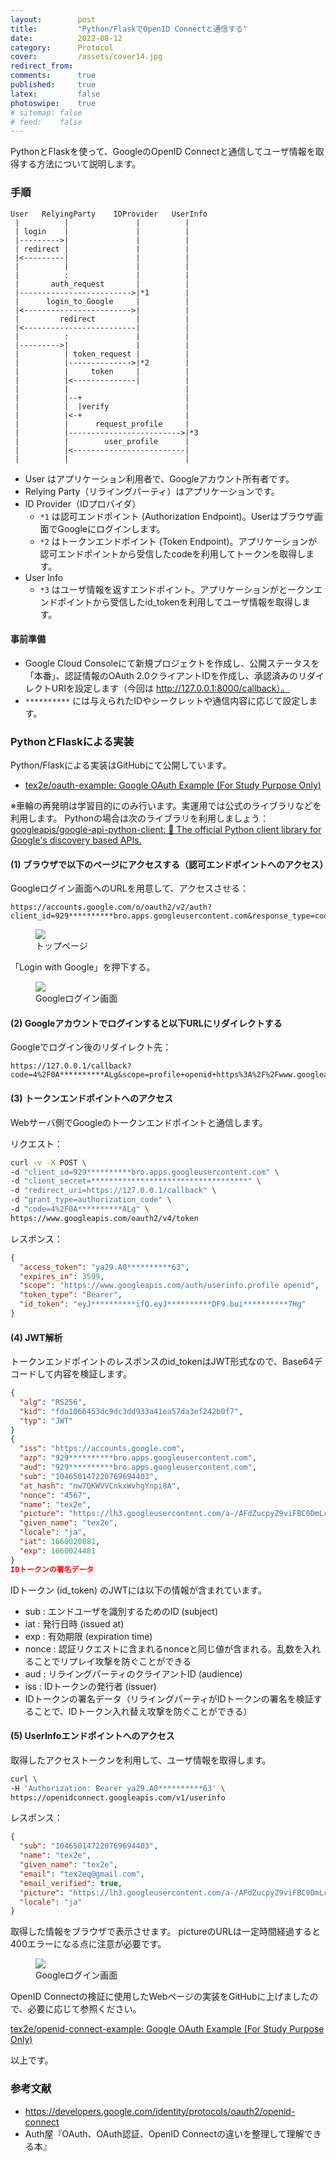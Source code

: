 ```yaml
---
layout:        post
title:         "Python/FlaskでOpenID Connectと通信する"
date:          2022-08-12
category:      Protocol
cover:         /assets/cover14.jpg
redirect_from:
comments:      true
published:     true
latex:         false
photoswipe:    true
# sitemap: false
# feed:    false
---
```


PythonとFlaskを使って、GoogleのOpenID Connectと通信してユーザ情報を取得する方法について説明します。

### 手順

```fig
User   RelyingParty    IDProvider   UserInfo
 |          |               |          |
 | login    |               |          |
 |--------->|               |          |
 | redirect |               |          |
 |<---------|               |          |
 |          |               |          |
 |          :               |          |
 |       auth_request       |          |
 |------------------------->|*1        |
 |      login_to_Google     |          |
 |<------------------------>|          |
 |         redirect         |          |
 |<-------------------------|          |
 |          :               |          |
 |--------->|               |          |
 |          | token_request |          |
 |          |-------------->|*2        |
 |          |     token     |          |
 |          |<--------------|          |
 |          |                          |
 |          |--+                       |
 |          |  |verify                 |
 |          |<-+                       |
 |          |      request_profile     |
 |          |------------------------->|*3
 |          |        user_profile      |
 |          |<-------------------------|
 |          |                          |
```

- User はアプリケーション利用者で、Googleアカウント所有者です。
- Relying Party（リライングパーティ）はアプリケーションです。
- ID Provider（IDプロバイダ）
  - `*1` は認可エンドポイント (Authorization Endpoint)。Userはブラウザ画面でGoogleにログインします。
  - `*2` はトークンエンドポイント (Token Endpoint)。アプリケーションが認可エンドポイントから受信したcodeを利用してトークンを取得します。
- User Info
  - `*3` はユーザ情報を返すエンドポイント。アプリケーションがとークンエンドポイントから受信したid_tokenを利用してユーザ情報を取得します。


#### 事前準備

<!-- markdown-link-check-disable -->
- Google Cloud Consoleにて新規プロジェクトを作成し、公開ステータスを「本番」、認証情報のOAuth 2.0クライアントIDを作成し、承認済みのリダイレクトURIを設定します（今回は http://127.0.0.1:8000/callback）。
- `**********` には与えられたIDやシークレットや通信内容に応じて設定します。
<!-- markdown-link-check-enable-->

### PythonとFlaskによる実装

Python/Flaskによる実装はGitHubにて公開しています。
- [tex2e/oauth-example: Google OAuth Example (For Study Purpose Only)](https://github.com/tex2e/oauth-example)

※車輪の再発明は学習目的にのみ行います。実運用では公式のライブラリなどを利用します。
Pythonの場合は次のライブラリを利用しましょう：[googleapis/google-api-python-client: 🐍 The official Python client library for Google's discovery based APIs.](https://github.com/googleapis/google-api-python-client)

#### (1) ブラウザで以下のページにアクセスする（認可エンドポイントへのアクセス）
Googleログイン画面へのURLを用意して、アクセスさせる：
```
https://accounts.google.com/o/oauth2/v2/auth?client_id=929**********bro.apps.googleusercontent.com&response_type=code&scope=openid%20profile&&redirect_uri=https://127.0.0.1/callback&state=0123&nonce=4567
```

<figure>
<img src="{{ site.baseurl }}/media/post/protocol/openid-connect-flow1.png" />
<figcaption>トップページ</figcaption>
</figure>

「Login with Google」を押下する。

<figure>
<img src="{{ site.baseurl }}/media/post/protocol/openid-connect-flow2.png" />
<figcaption>Googleログイン画面</figcaption>
</figure>

#### (2) Googleアカウントでログインすると以下URLにリダイレクトする
Googleでログイン後のリダイレクト先：
```
https://127.0.0.1/callback?code=4%2F0A**********ALg&scope=profile+openid+https%3A%2F%2Fwww.googleapis.com%2Fauth%2Fuserinfo.profile&authuser=1&prompt=consent
```

#### (3) トークンエンドポイントへのアクセス
Webサーバ側でGoogleのトークンエンドポイントと通信します。

リクエスト：
```bash
curl -v -X POST \
-d "client_id=929**********bro.apps.googleusercontent.com" \
-d "client_secret=***********************************" \
-d "redirect_uri=https://127.0.0.1/callback" \
-d "grant_type=authorization_code" \
-d "code=4%2F0A**********ALg" \
https://www.googleapis.com/oauth2/v4/token
```
レスポンス：
```json
{
  "access_token": "ya29.A0**********63",
  "expires_in": 3599,
  "scope": "https://www.googleapis.com/auth/userinfo.profile openid",
  "token_type": "Bearer",
  "id_token": "eyJ**********ifQ.eyJ**********DF9.bui**********7Hg"
}
```

#### (4) JWT解析
トークンエンドポイントのレスポンスのid_tokenはJWT形式なので、Base64デコードして内容を検証します。
```json
{
  "alg": "RS256",
  "kid": "fda1066453dc9dc3dd933a41ea57da3ef242b0f7",
  "typ": "JWT"
}
{
  "iss": "https://accounts.google.com",
  "azp": "929**********bro.apps.googleusercontent.com",
  "aud": "929**********bro.apps.googleusercontent.com",
  "sub": "104650147220769694403",
  "at_hash": "nw7QKWVVCnkxWvhgYnpi8A",
  "nonce": "4567",
  "name": "tex2e",
  "picture": "https://lh3.googleusercontent.com/a-/AFdZucpyZ9viFBC0DmLcdDYiXj78GpmnTwSRLKKjrb2_=s96-c",
  "given_name": "tex2e",
  "locale": "ja",
  "iat": 1660020881,
  "exp": 1660024481
}
IDトークンの署名データ
```

IDトークン (id_token) のJWTには以下の情報が含まれています。
- sub : エンドユーザを識別するためのID (subject)
- iat : 発行日時 (issued at)
- exp : 有効期限 (expiration time)
- nonce : 認証リクエストに含まれるnonceと同じ値が含まれる。乱数を入れることでリプレイ攻撃を防ぐことができる
- aud : リライングパーティのクライアントID (audience)
- iss : IDトークンの発行者 (issuer)
- IDトークンの署名データ（リライングパーティがIDトークンの署名を検証することで、IDトークン入れ替え攻撃を防ぐことができる）

#### (5) UserInfoエンドポイントへのアクセス
取得したアクセストークンを利用して、ユーザ情報を取得します。
```bash
curl \
-H 'Authorization: Bearer ya29.A0**********63' \
https://openidconnect.googleapis.com/v1/userinfo
```
レスポンス：
```json
{
  "sub": "104650147220769694403",
  "name": "tex2e",
  "given_name": "tex2e",
  "email": "tex2eq@gmail.com",
  "email_verified": true,
  "picture": "https://lh3.googleusercontent.com/a-/AFdZucpyZ9viFBC0DmLcdDYiXj78GpmnTwSRLKKjrb2_\u003ds96-c",
  "locale": "ja"
}
```
取得した情報をブラウザで表示させます。
pictureのURLは一定時間経過すると400エラーになる点に注意が必要です。

<figure>
<img src="{{ site.baseurl }}/media/post/protocol/openid-connect-flow3.png" />
<figcaption>Googleログイン画面</figcaption>
</figure>

OpenID Connectの検証に使用したWebページの実装をGitHubに上げましたので、必要に応じて参照ください。

[tex2e/openid-connect-example: Google OAuth Example (For Study Purpose Only)](https://github.com/tex2e/openid-connect-example)

以上です。

### 参考文献
- https://developers.google.com/identity/protocols/oauth2/openid-connect
- Auth屋『OAuth、OAuth認証、OpenID Connectの違いを整理して理解できる本』


